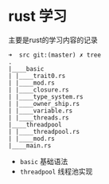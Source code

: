 # rust 学习

主要是rust的学习内容的记录

```
➜  src git:(master) ✗ tree
.
|____basic
| |____trait0.rs
| |____mod.rs
| |____closure.rs
| |____type_system.rs
| |____owner_ship.rs
| |____variable.rs
| |____threads.rs
|____threadpool
| |____threadpool.rs
| |____mod.rs
|____main.rs
```

- `basic` 基础语法
- `threadpool` 线程池实现 
